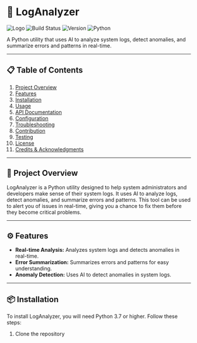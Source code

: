 # 🔭 LogAnalyzer
![Logo](logo_placeholder.png)
![Build Status](https://img.shields.io/badge/build-passing-brightgreen)
![Version](https://img.shields.io/badge/version-1.0.0-blue)
![Python](https://img.shields.io/badge/Python-3.7%20%7C%203.8%20%7C%203.9-blue)

A Python utility that uses AI to analyze system logs, detect anomalies, and summarize errors and patterns in real-time.

---

## 📋 Table of Contents
1. [Project Overview](#project-overview)
2. [Features](#features)
3. [Installation](#installation)
4. [Usage](#usage)
5. [API Documentation](#api-documentation)
6. [Configuration](#configuration)
7. [Troubleshooting](#troubleshooting)
8. [Contribution](#contribution)
9. [Testing](#testing)
10. [License](#license)
11. [Credits & Acknowledgments](#credits-&-acknowledgments)

---

## 🚀 Project Overview
LogAnalyzer is a Python utility designed to help system administrators and developers make sense of their system logs. It uses AI to analyze logs, detect anomalies, and summarize errors and patterns. This tool can be used to alert you of issues in real-time, giving you a chance to fix them before they become critical problems.

---

## ⚙️ Features
- **Real-time Analysis:** Analyzes system logs and detects anomalies in real-time.
- **Error Summarization:** Summarizes errors and patterns for easy understanding.
- **Anomaly Detection:** Uses AI to detect anomalies in system logs.
  
---

## 📦 Installation
To install LogAnalyzer, you will need Python 3.7 or higher. Follow these steps:

1. Clone the repository